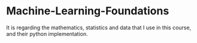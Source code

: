 # Machine-Learning-Foundations
It is regarding the mathematics, statistics and data that I use in this course, and their python implementation.
